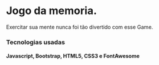 # Jogo da memoria.
Exercitar sua mente nunca foi tão divertido com esse Game.
### Tecnologias usadas
    
#### Javascript, Bootstrap, HTML5, CSS3 e FontAwesome 
    
